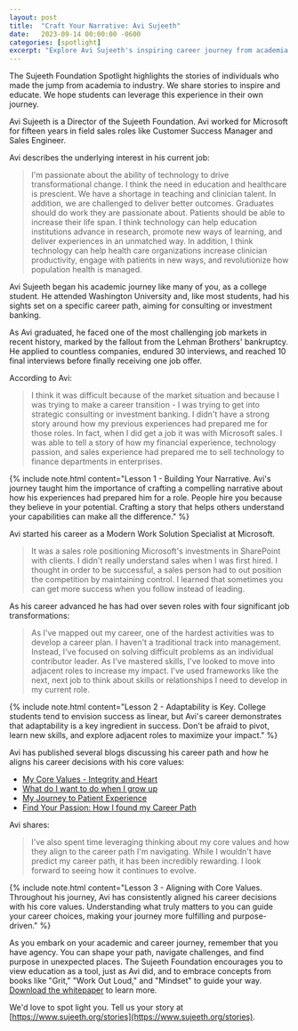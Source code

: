 ```yaml
---
layout: post
title:  "Craft Your Narrative: Avi Sujeeth"
date:   2023-09-14 00:00:00 -0600
categories: [spotlight]
excerpt: "Explore Avi Sujeeth's inspiring career journey from academia to industry. Learn how perseverance, strategic storytelling, and adaptability helped him succeed. Discover practical tips for students on building a compelling narrative, embracing career pivots, and aligning career decisions with core values."
---
```

The Sujeeth Foundation Spotlight highlights the stories of individuals who made the jump from academia to industry.  We share stories to inspire and educate.  We hope students can leverage this experience in their own journey.

Avi Sujeeth is a Director of the Sujeeth Foundation.  Avi worked for Microsoft for fifteen years in field sales roles like Customer Success Manager and Sales Engineer.  

Avi describes the underlying interest in his current job:
> I'm passionate about the ability of technology to drive transformational change. I think the need in education and healthcare is prescient. We have a shortage in teaching and clinician talent. In addition, we are challenged to deliver better outcomes. Graduates should do work they are passionate about. Patients should be able to increase their life span. I think technology can help education institutions advance in research, promote new ways of learning, and deliver experiences in an unmatched way. In addition, I think technology can help health care organizations increase clinician productivity, engage with patients in new ways, and revolutionize how population health is managed.

Avi Sujeeth began his academic journey like many of you, as a college student. He attended Washington University and, like most students, had his sights set on a specific career path, aiming for consulting or investment banking.

As Avi graduated, he faced one of the most challenging job markets in recent history, marked by the fallout from the Lehman Brothers' bankruptcy. He applied to countless companies, endured 30 interviews, and reached 10 final interviews before finally receiving one job offer. 

According to Avi:
> I think it was difficult because of the market situation and because I was trying to make a career transition - I was trying to get into strategic consulting or investment banking. I didn't have a strong story around how my previous experiences had prepared me for those roles. In fact, when I did get a job it was with Microsoft sales. I was able to tell a story of how my financial experience, technology passion, and sales experience had prepared me to sell technology to finance departments in enterprises.

{% include note.html content="Lesson 1 - Building Your Narrative. Avi's journey taught him the importance of crafting a compelling narrative about how his experiences had prepared him for a role. People hire you because they believe in your potential. Crafting a story that helps others understand your capabilities can make all the difference." %}

Avi started his career as a Modern Work Solution Specialist at Microsoft.  
> It was a sales role positioning Microsoft's investments in SharePoint with clients. I didn't really understand sales when I was first hired. I thought in order to be successful, a sales person had to out position the competition by maintaining control. I learned that sometimes you can get more success when you follow instead of leading.

As his career advanced he has had over seven roles with four significant job transformations:  
> As I've mapped out my career, one of the hardest activities was to develop a career plan. I haven't a traditional track into management. Instead, I've focused on solving difficult problems as an individual contributor leader. As I've mastered skills, I've looked to move into adjacent roles to increase my impact. I've used frameworks like the next, next job to think about skills or relationships I need to develop in my current role. 

{% include note.html content="Lesson 2 - Adaptability is Key. College students tend to envision success as linear, but Avi's career demonstrates that adaptability is a key ingredient in success. Don't be afraid to pivot, learn new skills, and explore adjacent roles to maximize your impact." %}

Avi has published several blogs discussing his career path and how he aligns his career decisions with his core values:
- [My Core Values - Integrity and Heart](https://www.linkedin.com/pulse/my-core-values-integrity-heart-avi-sujeeth?lipi=urn%3Ali%3Apage%3Ad_flagship3_profile_view_base%3BMTJlBbv8SqSlgG8%2Bj%2FyXhw%3D%3D)
- [What do I want to do when I grow up](https://www.linkedin.com/pulse/what-do-i-want-when-grow-up-avi-sujeeth?lipi=urn%3Ali%3Apage%3Ad_flagship3_profile_view_base%3BMTJlBbv8SqSlgG8%2Bj%2FyXhw%3D%3D)
- [My Journey to Patient Experience](https://www.linkedin.com/pulse/my-journey-patient-experience-avi-sujeeth?lipi=urn%3Ali%3Apage%3Ad_flagship3_profile_view_base%3BMTJlBbv8SqSlgG8%2Bj%2FyXhw%3D%3D)
- [Find Your Passion: How I found my Career Path](https://www.linkedin.com/pulse/find-your-passion-how-i-found-my-career-path-avi-sujeeth?lipi=urn%3Ali%3Apage%3Ad_flagship3_profile_view_base%3BMTJlBbv8SqSlgG8%2Bj%2FyXhw%3D%3D)

Avi shares:
> I've also spent time leveraging thinking about my core values and how they align to the career path I'm navigating. While I wouldn't have predict my career path, it has been incredibly rewarding. I look forward to seeing how it continues to evolve.

{% include note.html content="Lesson 3 - Aligning with Core Values.  Throughout his journey, Avi has consistently aligned his career decisions with his core values. Understanding what truly matters to you can guide your career choices, making your journey more fulfilling and purpose-driven." %}

As you embark on your academic and career journey, remember that you have agency. You can shape your path, navigate challenges, and find purpose in unexpected places. The Sujeeth Foundation encourages you to view education as a tool, just as Avi did, and to embrace concepts from books like "Grit," "Work Out Loud," and "Mindset" to guide your way.  [Download the whitepaper](https://portal.sujeeth.org/#whitepaper) to learn more.

We'd love to spot light you.  Tell us your story at [https://www.sujeeth.org/stories](https://www.sujeeth.org/stories).
